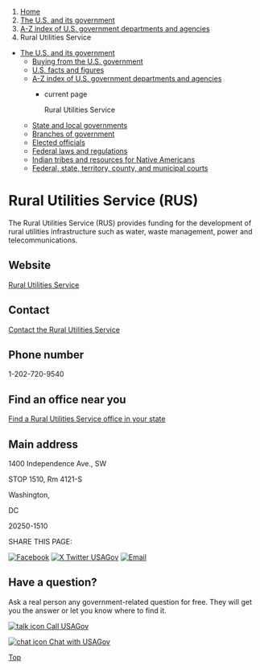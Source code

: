 1. [Home](/)
2. [The U.S. and its government](/about-the-us)
3. [A-Z index of U.S. government departments and agencies](/agency-index)
4. Rural Utilities Service

* [The U.S. and its government](/about-the-us)
  + [Buying from the U.S. government](/buy-from-government)
  + [U.S. facts and figures](/facts-figures)
  + [A-Z index of U.S. government departments and agencies](/agency-index)
    - current page

      Rural Utilities Service
  + [State and local governments](/state-local-governments)
  + [Branches of government](/branches-of-government)
  + [Elected officials](/elected-officials)
  + [Federal laws and regulations](/laws-and-regulations)
  + [Indian tribes and resources for Native Americans](/tribes)
  + [Federal, state, territory, county, and municipal courts](/courts)

Rural Utilities Service
(RUS)
=============================

The Rural Utilities Service (RUS) provides funding for the development of rural utilities infrastructure such as water, waste management, power and telecommunications.

Website
-------

[Rural Utilities Service](https://www.rd.usda.gov/about-rd/agencies/rural-utilities-service)

Contact
-------

[Contact the Rural Utilities Service](https://www.rd.usda.gov/contact-us/national-office/rus)

Phone number
------------

1-202-720-9540

Find an office near you
-----------------------

[Find a Rural Utilities Service office in your state](https://www.rd.usda.gov/contact-us/state-offices)

Main address
------------

1400 Independence Ave., SW
  

STOP 1510, Rm 4121-S
  

Washington,

DC

20250-1510

SHARE THIS PAGE:

[![Facebook](/themes/custom/usagov/images/social-media-icons/Facebook_Icon.svg)](https://www.facebook.com/sharer/sharer.php?u=https://www.usa.gov/agencies/rural-utilities-service&v=3)
[![X Twitter USAGov](/themes/custom/usagov/images/social-media-icons/X_Twitter_Icon.svg?version=2)](https://twitter.com/intent/tweet?source=webclient&text=https://www.usa.gov/agencies/rural-utilities-service)
[![Email](/themes/custom/usagov/images/social-media-icons/Email_Icon.svg?version=2)](mailto:?subject=https://www.usa.gov/agencies/rural-utilities-service)

Have a question?
----------------

Ask a real person any government-related question for free. They will get you the answer or let you know where to find it.

[![talk icon](/themes/custom/usagov/images/ICONS_talk.png)
Call USAGov](/phone)

[![chat icon](/themes/custom/usagov/images/ICONS_chat.png)
Chat with USAGov](/chat)

[Top](#main-content)